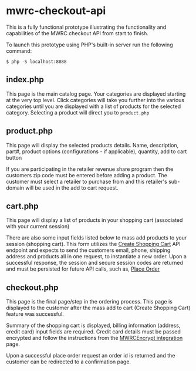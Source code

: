 # mwrc-checkout-api
This is a fully functional prototype illustrating the functionality and capabilities of the MWRC checkout API from start to finish.

To launch this prototype using PHP's built-in server run the following command:

`$ php -S localhost:8888`

## index.php

This page is the main catalog page. Your categories are displayed starting at the very top level. Click categories will take you further into the various categories until you are displayed with a list of products for the selected category. Selecting a product will direct you to `product.php`

## product.php

This page will display the selected products details. Name, description, part#, product options (configurations - if applicable), quantity, add to cart button

If you are participating in the retailer revenue share program then the customers zip code must be entered before adding a product. The customer must select a retailer to purchase from and this retailer's sub-domain will be used in the add to cart request.

## cart.php

This page will display a list of products in your shopping cart (associated with your current session)

There are also some input fields listed below to mass add products to your session (shopping cart). This form utilizes the [Create Shopping Cart](https://github.com/mwrc/mwrc-checkout-api-example/wiki/Create-Shopping-Cart) API endpoint and expects to send the customers email, phone, shipping address and products all in one request, to instantiate a new order. Upon a successful response, the session and secure session codes are returned and must be persisted for future API calls, such as, [Place Order](https://github.com/mwrc/mwrc-checkout-api-example/wiki/Place-Order)


## checkout.php

This page is the final page/step in the ordering process. This page is displayed to the customer after the mass add to cart (Create Shopping Cart) feature was successful.

Summary of the shopping cart is displayed, billing information (address, credit card) input fields are required. Credit card details must be passed encrypted and follow the instructions from the [MWRCEncrypt integration](/) page.

Upon a successful place order request an order id is returned and the customer can be redirected to a confirmation page.

